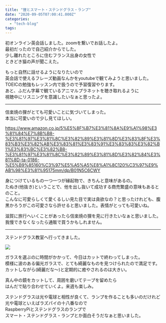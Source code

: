 ```yaml
---
title: "狸とスマート・ステンドグラス・ランプ"
date: "2020-09-05T07:00:41.000Z"
categories: 
  - "tech-blog"
tags: 
---
```


初オンライン英会話しました。zoomを繋いでお話したよ。  
最初だったので自己紹介からでした。  
少し離れたところに住むフランス出身の女性で  
ときどき猫の声が聞こえた。

もっと自然に話せるようになりたいので  
英会話で使えるフレーズ動画なんかをyoutubeで観てみようと思いました。  
TOEICの勉強もレッスン内で扱うので予習復習やります。  
あと、ふだん字幕で観ているアニマルプラネットを聴き取れるように  
視聴中にリスニングを意識したいなぁと思ったよ。

* * *

信楽焼の狸がとても可愛いことに気づいてしまった。  
本当に可愛いので少し見てほしい。

https://www.amazon.co.jp/5%E5%8F%B7%E3%81%8A%E9%A1%98%E3%81%84%E7%8B%B8-%E3%81%97%E3%81%8C%E3%82%89%E3%81%8D%E3%83%8F%E3%83%B3%E3%82%AB%E3%83%81%E3%83%91%E3%83%83%E3%82%B1%E3%83%BC%E3%82%B8-%E3%81%97%E3%81%8C%E3%82%89%E3%81%8D%E3%82%84%E3%81%8D-ta-0186-%E5%B9%85160%C3%97%E5%A5%A5%E8%A1%8C120%C3%97%E9%AB%98%E3%81%95175mm/dp/B01N5C6CWY

身につけているもの一つ一つが縁起物で、きちんと意味があるの。  
たぬき(他抜き)ということで、他を出し抜いて成功する商売繁盛の意味もあるとのこと。  
こんなに可愛らしくて愛くるしい見た目で実は貪欲なの？と思ったけれども、腹黒かろうがこの可愛さなら許せると思いました。表情がとっても可愛いね。

滋賀に旅行へいくことがあったら信楽焼の狸を見に行きたいなぁと思いました。  
我慢できなくなったら通販で買うかもしれません。

* * *

ステンドグラス教室へ行ってきました。

![](/images/2020-09-05-14-07-54-149.jpg)

ガラスを選ぶのに時間がかかって、今日はカットで終わってしまった。  
模様に波のある偏光ガラスで、とても綺麗なものを見つけられたので満足です。  
カットしながら(綺麗だな〜)と定期的に癒やされるのは大きい。

真ん中の鏡をカットして、周囲を磨いてテープを留めたら  
はんだで貼り合わせていくよ。来週も楽しみ。

ステンドグラスは光や電球と相性が良くて、ランプを作ることも多いのだけれど  
光や電球といえばラズパイの十八番なので  
RaspberryPiとステンドグラスのランプで  
スマート・ステンドグラス・ランプとか面白そうだなぁと思いました。
